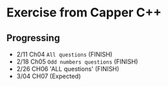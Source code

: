 # Exercise from Capper C++
## Progressing

* 2/11 Ch04 `All questions` (FINISH)
* 2/18 Ch05 `Odd numbers questions` (FINISH)
* 2/26 CH06 'ALL questions' (FINISH)
* 3/04 CH07 (Expected)
